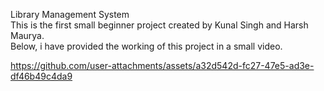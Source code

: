 Library Management System <br> This is the first small beginner project created by Kunal Singh and Harsh Maurya.<br>
Below, i have provided the working of this project in a small video.<br>

https://github.com/user-attachments/assets/a32d542d-fc27-47e5-ad3e-df46b49c4da9


